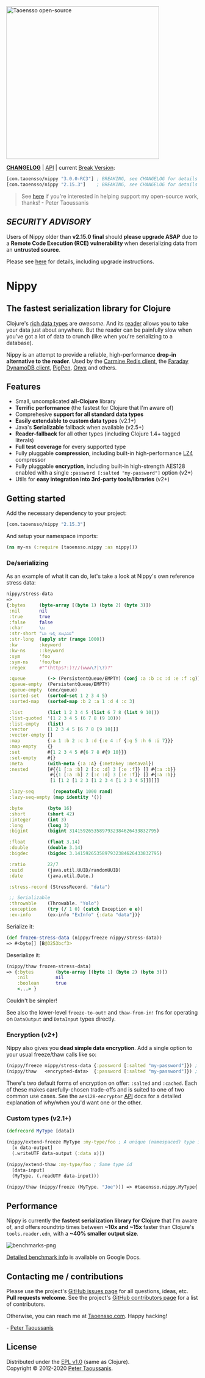 <a href="https://www.taoensso.com" title="More stuff by @ptaoussanis at www.taoensso.com">
<img src="https://www.taoensso.com/taoensso-open-source.png" alt="Taoensso open-source" width="400"/></a>

**[CHANGELOG]** | [API] | current [Break Version]:

```clojure
[com.taoensso/nippy "3.0.0-RC3"] ; BREAKING, see CHANGELOG for details
[com.taoensso/nippy "2.15.3"]    ; BREAKING, see CHANGELOG for details
```

<!-- ![build status](https://github.com/ptaoussanis/nippy/workflows/build/badge.svg?branch=master) -->

> See [here](https://taoensso.com/clojure/backers) if you're interested in helping support my open-source work, thanks! - Peter Taoussanis

## _SECURITY ADVISORY_

Users of Nippy older than **v2.15.0 final** should **please upgrade ASAP** due to a **Remote Code Execution (RCE) vulnerability** when deserializing data from an **untrusted source**.

Please see [here](https://github.com/ptaoussanis/nippy/issues/130) for details, including upgrade instructions.

# Nippy

## The fastest serialization library for Clojure

Clojure's [rich data types] are *awesome*. And its [reader] allows you to take your data just about anywhere. But the reader can be painfully slow when you've got a lot of data to crunch (like when you're serializing to a database).

Nippy is an attempt to provide a reliable, high-performance **drop-in alternative to the reader**. Used by the [Carmine Redis client], the [Faraday DynamoDB client], [PigPen], [Onyx] and others.

## Features
 * Small, uncomplicated **all-Clojure** library
 * **Terrific performance** (the fastest for Clojure that I'm aware of)
 * Comprehesive **support for all standard data types**
 * **Easily extendable to custom data types** (v2.1+)
 * Java's **Serializable** fallback when available (v2.5+)
 * **Reader-fallback** for all other types (including Clojure 1.4+ tagged literals)
 * **Full test coverage** for every supported type
 * Fully pluggable **compression**, including built-in high-performance [LZ4] compressor
 * Fully pluggable **encryption**, including built-in high-strength AES128 enabled with a single `:password [:salted "my-password"]` option (v2+)
 * Utils for **easy integration into 3rd-party tools/libraries** (v2+)

## Getting started

Add the necessary dependency to your project:

```clojure
[com.taoensso/nippy "2.15.3"]
```

And setup your namespace imports:

```clojure
(ns my-ns (:require [taoensso.nippy :as nippy]))
```

### De/serializing

As an example of what it can do, let's take a look at Nippy's own reference stress data:

```clojure
nippy/stress-data
=>
{:bytes     (byte-array [(byte 1) (byte 2) (byte 3)])
 :nil       nil
 :true      true
 :false     false
 :char      \ಬ
 :str-short "ಬಾ ಇಲ್ಲಿ ಸಂಭವಿಸ"
 :str-long  (apply str (range 1000))
 :kw        :keyword
 :kw-ns     ::keyword
 :sym       'foo
 :sym-ns    'foo/bar
 :regex     #"^(https?:)?//(www\?|\?)?"

 :queue        (-> (PersistentQueue/EMPTY) (conj :a :b :c :d :e :f :g))
 :queue-empty  (PersistentQueue/EMPTY)
 :queue-empty  (enc/queue)
 :sorted-set   (sorted-set 1 2 3 4 5)
 :sorted-map   (sorted-map :b 2 :a 1 :d 4 :c 3)

 :list         (list 1 2 3 4 5 (list 6 7 8 (list 9 10)))
 :list-quoted  '(1 2 3 4 5 (6 7 8 (9 10)))
 :list-empty   (list)
 :vector       [1 2 3 4 5 [6 7 8 [9 10]]]
 :vector-empty []
 :map          {:a 1 :b 2 :c 3 :d {:e 4 :f {:g 5 :h 6 :i 7}}}
 :map-empty    {}
 :set          #{1 2 3 4 5 #{6 7 8 #{9 10}}}
 :set-empty    #{}
 :meta         (with-meta {:a :A} {:metakey :metaval})
 :nested       [#{{1 [:a :b] 2 [:c :d] 3 [:e :f]} [] #{:a :b}}
                #{{1 [:a :b] 2 [:c :d] 3 [:e :f]} [] #{:a :b}}
                [1 [1 2 [1 2 3 [1 2 3 4 [1 2 3 4 5]]]]]]

 :lazy-seq       (repeatedly 1000 rand)
 :lazy-seq-empty (map identity '())

 :byte         (byte 16)
 :short        (short 42)
 :integer      (int 3)
 :long         (long 3)
 :bigint       (bigint 31415926535897932384626433832795)

 :float        (float 3.14)
 :double       (double 3.14)
 :bigdec       (bigdec 3.1415926535897932384626433832795)

 :ratio        22/7
 :uuid         (java.util.UUID/randomUUID)
 :date         (java.util.Date.)

 :stress-record (StressRecord. "data")

 ;; Serializable
 :throwable    (Throwable. "Yolo")
 :exception    (try (/ 1 0) (catch Exception e e))
 :ex-info      (ex-info "ExInfo" {:data "data"})}
```

Serialize it:

```clojure
(def frozen-stress-data (nippy/freeze nippy/stress-data))
=> #<byte[] [B@3253bcf3>
```

Deserialize it:

```clojure
(nippy/thaw frozen-stress-data)
=> {:bytes        (byte-array [(byte 1) (byte 2) (byte 3)])
    :nil          nil
    :boolean      true
    <...> }
```

Couldn't be simpler!

See also the lower-level `freeze-to-out!` and `thaw-from-in!` fns for operating on `DataOutput` and `DataInput` types directly. 

### Encryption (v2+)

Nippy also gives you **dead simple data encryption**. Add a single option to your usual freeze/thaw calls like so:

```clojure
(nippy/freeze nippy/stress-data {:password [:salted "my-password"]}) ; Encrypt
(nippy/thaw   <encrypted-data>  {:password [:salted "my-password"]}) ; Decrypt
```

There's two default forms of encryption on offer: `:salted` and `:cached`. Each of these makes carefully-chosen trade-offs and is suited to one of two common use cases. See the `aes128-encryptor` [API] docs for a detailed explanation of why/when you'd want one or the other.

### Custom types (v2.1+)

```clojure
(defrecord MyType [data])

(nippy/extend-freeze MyType :my-type/foo ; A unique (namespaced) type identifier
  [x data-output]
  (.writeUTF data-output (:data x)))

(nippy/extend-thaw :my-type/foo ; Same type id
  [data-input]
  (MyType. (.readUTF data-input)))

(nippy/thaw (nippy/freeze (MyType. "Joe"))) => #taoensso.nippy.MyType{:data "Joe"}
```

## Performance

Nippy is currently the **fastest serialization library for Clojure** that I'm aware of, and offers roundtrip times between **~10x and ~15x** faster than Clojure's `tools.reader.edn`, with a **~40% smaller output size**.

![benchmarks-png]

[Detailed benchmark info] is available on Google Docs.

## Contacting me / contributions

Please use the project's [GitHub issues page] for all questions, ideas, etc. **Pull requests welcome**. See the project's [GitHub contributors page] for a list of contributors.

Otherwise, you can reach me at [Taoensso.com]. Happy hacking!

\- [Peter Taoussanis]

## License

Distributed under the [EPL v1.0] \(same as Clojure).  
Copyright &copy; 2012-2020 [Peter Taoussanis].

<!--- Standard links -->
[Taoensso.com]: https://www.taoensso.com
[Peter Taoussanis]: https://www.taoensso.com
[@ptaoussanis]: https://www.taoensso.com
[More by @ptaoussanis]: https://www.taoensso.com
[Break Version]: https://github.com/ptaoussanis/encore/blob/master/BREAK-VERSIONING.md

<!--- Standard links (repo specific) -->
[CHANGELOG]: https://github.com/ptaoussanis/nippy/releases
[API]: http://ptaoussanis.github.io/nippy/
[GitHub issues page]: https://github.com/ptaoussanis/nippy/issues
[GitHub contributors page]: https://github.com/ptaoussanis/nippy/graphs/contributors
[EPL v1.0]: https://raw.githubusercontent.com/ptaoussanis/nippy/master/LICENSE
[Hero]: https://raw.githubusercontent.com/ptaoussanis/nippy/master/hero.png "Title"

<!--- Unique links -->
[rich data types]: http://clojure.org/reference/datatypes
[reader]: http://clojure.org/reference/reader
[Carmine Redis client]: https://github.com/ptaoussanis/carmine
[Faraday DynamoDB client]: https://github.com/ptaoussanis/faraday
[PigPen]: https://github.com/Netflix/PigPen
[Onyx]: https://github.com/onyx-platform/onyx
[LZ4]: https://code.google.com/p/lz4/
[benchmarks-png]: https://github.com/ptaoussanis/nippy/raw/master/benchmarks.png
[Detailed benchmark info]: https://docs.google.com/spreadsheet/ccc?key=0AuSXb68FH4uhdE5kTTlocGZKSXppWG9sRzA5Y2pMVkE
